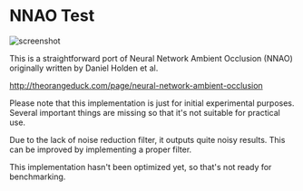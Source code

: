 NNAO Test
=========

![screenshot](http://imgur.com/ptp7TAol.png)

This is a straightforward port of Neural Network Ambient Occlusion (NNAO)
originally written by Daniel Holden et al.

http://theorangeduck.com/page/neural-network-ambient-occlusion

Please note that this implementation is just for initial experimental purposes.
Several important things are missing so that it's not suitable for practical
use.

Due to the lack of noise reduction filter, it outputs quite noisy results. This
can be improved by implementing a proper filter.

This implementation hasn't been optimized yet, so that's not ready for
benchmarking.
